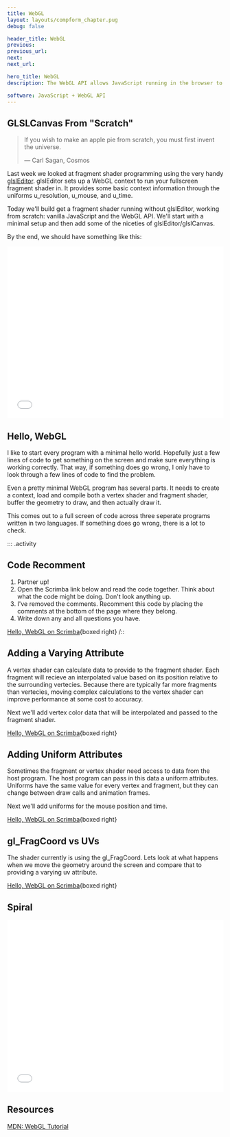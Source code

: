 ```yaml
---
title: WebGL
layout: layouts/compform_chapter.pug
debug: false

header_title: WebGL
previous: 
previous_url: 
next: 
next_url: 

hero_title: WebGL
description: The WebGL API allows JavaScript running in the browser to access  hardware graphics accleration. Today, we'll look at setting up a WebGL context for fullscreen fragment shader drawing.

software: JavaScript + WebGL API
---
```



## GLSLCanvas From "Scratch"

> If you wish to make an apple pie from scratch, you must first invent the universe.
> 
> ― Carl Sagan, Cosmos

Last week we looked at fragment shader programming using the very handy [glslEditor](https://github.com/patriciogonzalezvivo/glslEditor). glslEditor sets up a WebGL context to run your fullscreen fragment shader in. It provides some basic context information through the uniforms u_resolution, u_mouse, and u_time.

Today we'll build get a fragment shader running without glslEditor, working from scratch: vanilla JavaScript and the WebGL API. We'll start with a minimal setup and then add some of the niceties of glslEditor/glslCanvas.

By the end, we should have something like this:
<iframe style = "border: 0; width: 100%; height: 400px;"src = "./hello_web_gl/"></iframe>

## Hello, WebGL
I like to start every program with a minimal hello world. Hopefully just a few lines of code to get something on the screen and make sure everything is working correctly. That way, if something does go wrong, I only have to look through a few lines of code to find the problem. 

Even a pretty minimal WebGL program has several parts. It needs to create a context, load and compile both a vertex shader and fragment shader, buffer the geometry to draw, and then actually draw it.

This comes out to a full screen of code across three seperate programs written in two languages. If something does go wrong, there is a lot to check.



::: .activity

## Code Recomment

1. Partner up!
2. Open the Scrimba link below and read the code together. Think about what the code might be doing. Don't look anything up.
3. I've removed the comments. Recomment this code by placing the comments at the bottom of the page where they belong.
4. Write down any and all questions you have. 

[Hello, WebGL on Scrimba](https://scrimba.com/c/cypGrKAM){boxed right}
/::



## Adding a Varying Attribute

A vertex shader can calculate data to provide to the fragment shader. Each fragment will recieve an interpolated value based on its position relative to the surrounding vertecies. Because there are typically far more fragments than vertecies, moving complex calculations to the vertex shader can improve performance at some cost to accuracy.

Next we'll add vertex color data that will be interpolated and passed to the fragment shader. 

[Hello, WebGL on Scrimba](https://scrimba.com/c/cypGrKAM){boxed right}

## Adding Uniform Attributes

Sometimes the fragment or vertex shader need access to data from the host program. The host program can pass in this data a uniform attributes. Uniforms have the same value for every vertex and fragment, but they can change between draw calls and animation frames. 

Next we'll add uniforms for the mouse position and time.

[Hello, WebGL on Scrimba](https://scrimba.com/c/cypGrKAM){boxed right}

## gl_FragCoord vs UVs

The shader currently is using the gl_FragCoord. Lets look at what happens when we move the geometry around the screen and compare that to providing a varying uv attribute. 

[Hello, WebGL on Scrimba](https://scrimba.com/c/cypGrKAM){boxed right}




## Spiral
<iframe style = "border: 0; width: 100%; height: 400px;"src = "./hello_web_gl/spiral.html"></iframe>


## Resources

[MDN: WebGL Tutorial](https://developer.mozilla.org/en-US/docs/Web/API/WebGL_API/Tutorial/Getting_started_with_WebGL)
